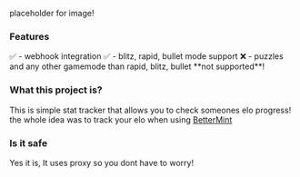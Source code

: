 placeholder for image!

###

<h3>Features</h3>
✅ - webhook integration
✅ - blitz, rapid, bullet mode support
❌ - puzzles and any other gamemode than rapid, blitz, bullet **not supported**!

###

<h3>What this project is?</h3>
This is simple stat tracker that allows you to check someones elo progress!
<br>
the whole idea was to track your elo when using <a href="https://github.com/BotSolver/BetterMint">BetterMint</a>
<h3>Is it safe</h3>
Yes it is, It uses proxy so you dont have to worry!

###
